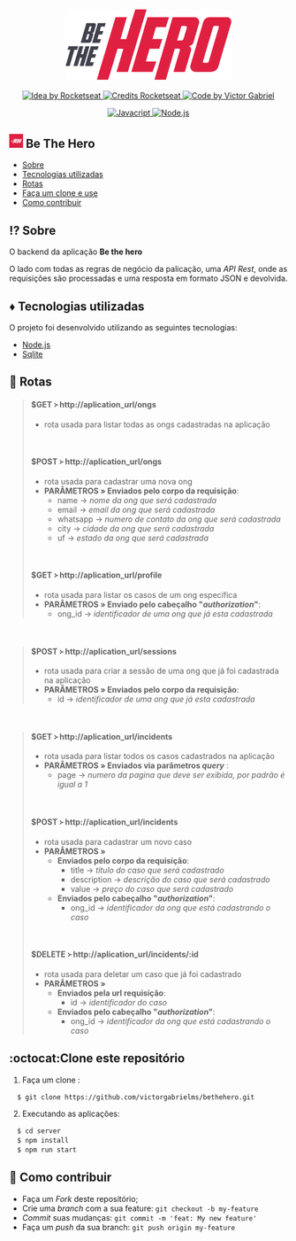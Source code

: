 <h3 align="center">
    <img alt="Logo" title="#logo" width="300px" src="../assets/logo.svg">
</h3>

<p align="center">
  <a href="https://rocketseat.com.br">
    <img alt="Idea by Rocketseat" src="https://img.shields.io/badge/idea%20by-Rocketseat-%237519C1">
  </a>
  <a href="https://rocketseat.com.br">
    <img alt="Credits Rocketseat" src="https://img.shields.io/badge/credits%20-Rocketseat-%237519C1">
  </a>
   <a href="https://github.com/VictorGabrielMS">
    <img alt="Code by Victor Gabriel" src="https://img.shields.io/badge/code%20by-Victor Gabriel-%23E02041">
  </a>
</p>


<p align="center">
  <a href="https://developer.mozilla.org/pt-BR/docs/Web/JavaScript">
    <img alt="Javacript" src="https://img.shields.io/badge/Javacript-%23D1CB36">
  </a>
  <a href="https://nodejs.org/en/">
    <img alt="Node.js" src="https://img.shields.io/badge/Node.js-%2341B879">
  </a>
</p>


## <img alt="bethehero" src="../assets/icon.png" height="25"> Be The Hero

- [Sobre](#sobre)
- [Tecnologias utilizadas](#tecnologias-utilizadas)
- [Rotas](#rotas)
- [Faça um clone e use](#como-usar)
- [Como contribuir](#como-contribuir)

<a id="sobre"></a>

## :interrobang:  Sobre

O backend da aplicação <strong>Be the hero</strong>

O lado com todas as regras de negócio da palicação, uma _API Rest_, onde as requisições são processadas e uma resposta em formato JSON e devolvida. 

<a id="tecnologias-utilizadas"></a>

## :diamonds:  Tecnologias utilizadas

O projeto foi desenvolvido utilizando as seguintes tecnologias:

- [Node.js](https://nodejs.org/en/)
- [Sqlite](https://www.sqlite.org/index.html)


<a id="rotas"></a>

## :space_invader:  Rotas

> #### $GET ᚛ http://aplication_url/ongs
> - rota usada para listar todas as ongs cadastradas na aplicação
>
> <br>
>
> #### $POST ᚛ http://aplication_url/ongs
> - rota usada para cadastrar uma nova ong
> - **PARÂMETROS » Enviados pelo corpo da requisição**:
>   - name → _nome da ong que será cadastrada_ 
>   - email → _email da ong que será cadastrada_
>   - whatsapp → _numero de contato da ong que será cadastrada_
>   - city → _cidade da ong que será cadastrada_
>   - uf → _estado da ong que será cadastrada_
>
> <br>
>
> #### $GET ᚛ http://aplication_url/profile
> - rota usada para listar os casos de um ong específica
> - **PARÂMETROS » Enviado pelo cabeçalho "_authorization_"**:
>   - ong_id → _identificador de uma ong que já esta cadastrada_

<br>

> #### $POST ᚛ http://aplication_url/sessions
> - rota usada para criar a sessão de uma ong que já foi cadastrada na aplicação
> - **PARÂMETROS » Enviados pelo corpo da requisição**:
>    - id → _identificador de uma ong que já esta cadastrada_

<br>

> #### $GET ᚛ http://aplication_url/incidents
> - rota usada para listar todos os casos cadastrados na aplicação
> - **PARÂMETROS » Enviados via parâmetros _query_** :
>   - page → _numero da pagina que deve ser exibida, por padrão é igual a 1_
>
> <br>
>
> #### $POST ᚛ http://aplication_url/incidents
> - rota usada para cadastrar um novo caso
> - **PARÂMETROS »**
>   - **Enviados pelo corpo da requisição**:
>     - title → _titulo do caso que será cadastrado_
>     - description → _descrição do caso que será cadastrado_
>     - value → _preço do caso que será cadastrado_
>   - **Enviados pelo cabeçalho "_authorization_"**:
>     - ong_id → _identificador da ong que está cadastrando o caso_
>
> <br>
>
> #### $DELETE ᚛ http://aplication_url/incidents/:id
> - rota usada para deletar um caso que já foi cadastrado
> - **PARÂMETROS »** 
>   - **Enviados pela url requisição**:
>      - id → _identificador do caso_
>   - **Enviados pelo cabeçalho "_authorization_"**:
>      - ong_id → _identificador da ong que está cadastrando o caso_

<a id="como-usar"></a>

## :octocat:Clone este repositório

1. Faça um clone :

```sh
  $ git clone https://github.com/victorgabrielms/bethehero.git
```

2. Executando as aplicações:

```sh
  $ cd server
  $ npm install
  $ npm run start
```

<a id="como-contribuir"></a>

## :dart: Como contribuir

- Faça um _Fork_ deste repositório;
- Crie uma _branch_ com a sua feature: `git checkout -b my-feature`
- _Commit_ suas mudanças: `git commit -m 'feat: My new feature'`
- Faça um _push_ da sua branch: `git push origin my-feature`


